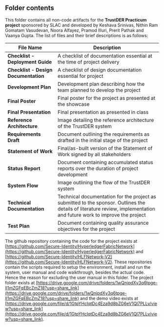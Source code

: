 ## Folder contents
This folder contains all non-code artifacts for the **TrustDER Practicum project** sponsored by SLAC and developed by Keshava Srinivas, Nithin Ram Gomatam Vasudevan, Noora Alfayez, Pramod Illuri, Prerit Pathak and Vaanya Gupta. The list of files and their brief descriptions is as follows:

| File Name | Description |
| - | - |
| **Checklist - Deployment Guide** | A checklist of documentation essential at the time of project delivery |
| **Checklist - Design Documentation** | A checklist of design documentation essential for project |
| **Development Plan** | Development plan describing how the team planned to develop the project |
| **Final Poster** | Final poster for the project as presented at the showcase |
| **Final Presentation** | Final presentation as presented in class |
| **Reference Architecture** | Image detailing the reference architecture of the TrustDER system |
| **Requirements Draft** | Document outlining the requirements as drafted in the initial stage of the project |
| **Statement of Work** | Final/as-built version of the Statement of Work signed by all stakeholders |
| **Status Report** | Document containing accumulated status reports over the duration of project development |
| **System Flow** | Image outlining the flow of the TrustDER system |
| **Technical Documentation** | Technical documentation for the project as submitted to the sponsor. Outlines the details of literature review, implementation and future work to improve the project |
| **Test Plan** | Document containing quality assurance objectives for the project |

The github repository containing the code for the project exists at [https://github.com/Secure-Identity/HyperledgerFabricNetwork](https://github.com/Secure-Identity/HyperledgerFabricNetwork) and [https://github.com/Secure-Identity/HLFNetwork-V2](https://github.com/Secure-Identity/HLFNetwork-V2). These repositories contain the scripts required to setup the environment, install and run the system, user manual and code walkthrough, besides the actual code. Hence the reason for excluding the user manual in this folder. The project folder exists at [https://drive.google.com/drive/folders/1wQnjpdXy3q6tpge-Il1mZGFqEBcZmZ18?usp=share_link](https://drive.google.com/drive/folders/1wQnjpdXy3q6tpge-Il1mZGFqEBcZmZ18?usp=share_link) and the demo video exists at [https://drive.google.com/file/d/1GtpYHcIqtDc4Eza9d8bZG6eV1Ql7PLLv/view?usp=share_link](https://drive.google.com/file/d/1GtpYHcIqtDc4Eza9d8bZG6eV1Ql7PLLv/view?usp=share_link).